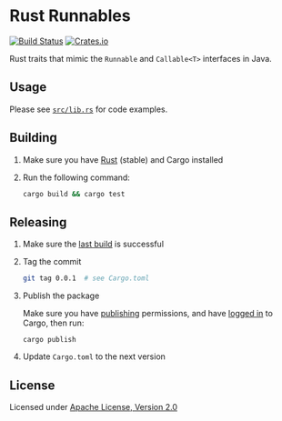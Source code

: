 # Rust Runnables

[![Build Status](https://travis-ci.org/azriel91/rust_runnables.svg?branch=master)](https://travis-ci.org/azriel91/rust_runnables) [![Crates.io](https://img.shields.io/crates/v/rust_runnables.svg)](https://crates.io/crates/rust_runnables)

Rust traits that mimic the `Runnable` and `Callable<T>` interfaces in Java.

## Usage

Please see [`src/lib.rs`](src/lib.rs) for code examples.

## Building

1. Make sure you have [Rust](https://www.rust-lang.org/) (stable) and Cargo installed
2. Run the following command:

    ```bash
    cargo build && cargo test
    ```

## Releasing

1. Make sure the [last build](https://travis-ci.org/azriel91/rust_runnables) is successful
2. Tag the commit

    ```bash
    git tag 0.0.1  # see Cargo.toml
    ```

3. Publish the package

    Make sure you have [publishing](http://doc.crates.io/crates-io.html#publishing-crates) permissions, and have [logged in](https://crates.io/me) to Cargo, then run:

    ```
    cargo publish
    ```

4. Update `Cargo.toml` to the next version

## License

Licensed under [Apache License, Version 2.0](http://www.apache.org/licenses/LICENSE-2.0)

